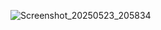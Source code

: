 ![Screenshot_20250523_205834](https://github.com/user-attachments/assets/33d1e7a9-dad6-4cbc-bd7c-8628c908a326)
